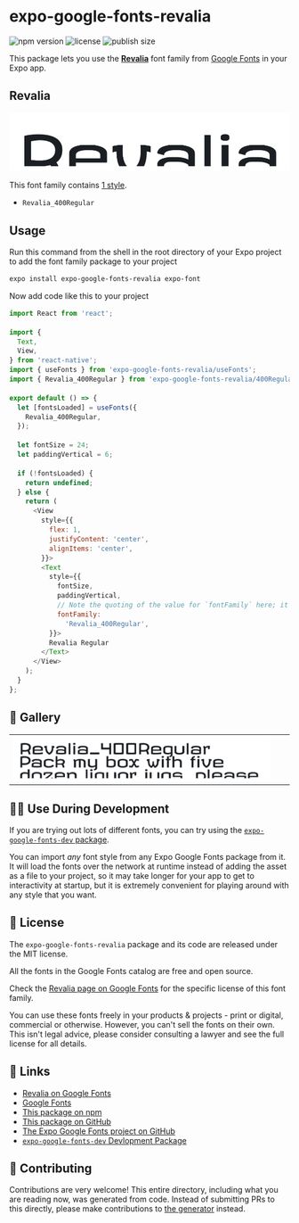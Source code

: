 # expo-google-fonts-revalia

![npm version](https://flat.badgen.net/npm/v/expo-google-fonts-revalia)
![license](https://flat.badgen.net/github/license/expo/google-fonts)
![publish size](https://flat.badgen.net/packagephobia/install/expo-google-fonts-revalia)

This package lets you use the [**Revalia**](https://fonts.google.com/specimen/Revalia) font family from [Google Fonts](https://fonts.google.com/) in your Expo app.

## Revalia

![Revalia](./font-family.png)

This font family contains [1 style](#-gallery).

- `Revalia_400Regular`

## Usage

Run this command from the shell in the root directory of your Expo project to add the font family package to your project
```sh
expo install expo-google-fonts-revalia expo-font
```

Now add code like this to your project
```js
import React from 'react';

import {
  Text,
  View,
} from 'react-native';
import { useFonts } from 'expo-google-fonts-revalia/useFonts';
import { Revalia_400Regular } from 'expo-google-fonts-revalia/400Regular';

export default () => {
  let [fontsLoaded] = useFonts({
    Revalia_400Regular,
  });

  let fontSize = 24;
  let paddingVertical = 6;

  if (!fontsLoaded) {
    return undefined;
  } else {
    return (
      <View
        style={{
          flex: 1,
          justifyContent: 'center',
          alignItems: 'center',
        }}>
        <Text
          style={{
            fontSize,
            paddingVertical,
            // Note the quoting of the value for `fontFamily` here; it expects a string!
            fontFamily:
              'Revalia_400Regular',
          }}>
          Revalia Regular
        </Text>
      </View>
    );
  }
};

```

## 🔡 Gallery


||||
|-|-|-|
|![Revalia_400Regular](.//400Regular/Revalia_400Regular.ttf.png)||||


## 👩‍💻 Use During Development

If you are trying out lots of different fonts, you can try using the [`expo-google-fonts-dev` package](https://github.com/freeboub/google-fonts/tree/master/font-packages/dev#readme).

You can import *any* font style from any Expo Google Fonts package from it. It will load the fonts
over the network at runtime instead of adding the asset as a file to your project, so it may take longer
for your app to get to interactivity at startup, but it is extremely convenient
for playing around with any style that you want.

## 📖 License

The `expo-google-fonts-revalia` package and its code are released under the MIT license.

All the fonts in the Google Fonts catalog are free and open source.

Check the [Revalia page on Google Fonts](https://fonts.google.com/specimen/Revalia) for the specific license of this font family.

You can use these fonts freely in your products & projects - print or digital, commercial or otherwise. However, you can't sell the fonts on their own. This isn't legal advice, please consider consulting a lawyer and see the full license for all details.

## 🔗 Links

- [Revalia on Google Fonts](https://fonts.google.com/specimen/Revalia)
- [Google Fonts](https://fonts.google.com/)
- [This package on npm](https://www.npmjs.com/package/expo-google-fonts-revalia)
- [This package on GitHub](https://github.com/freeboub/google-fonts/tree/master/font-packages/revalia)
- [The Expo Google Fonts project on GitHub](https://github.com/freeboub/google-fonts)
- [`expo-google-fonts-dev` Devlopment Package](https://github.com/freeboub/google-fonts/tree/master/font-packages/dev)

## 🤝 Contributing

Contributions are very welcome! This entire directory, including what you are reading now, was generated from code. Instead of submitting PRs to this directly, please make contributions to [the generator](https://github.com/freeboub/google-fonts/tree/master/packages/generator) instead.
